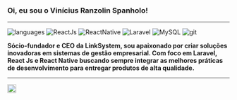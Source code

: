 ### Oi, eu sou o Vinícius Ranzolin Spanholo! &nbsp;&nbsp;

----

![languages](https://img.shields.io/static/v1?label=&message=languages:&color=555&style=flat-square)
![ReactJs](https://img.shields.io/static/v1?logo=react&label=&message=ReactJs&color=111&logoColor=AAA&style=flat-square&link=)
![ReactNative](https://img.shields.io/static/v1?logo=react&label=&message=ReactNative&color=111&logoColor=AAA&style=flat-square&link=)
![Laravel](https://img.shields.io/static/v1?logo=laravel&label=&message=Laravel&color=FF2D20&logoColor=white&style=flat-square&link=)
![MySQL](https://img.shields.io/static/v1?logo=mysql&label=&message=MySQL&color=4479A1&logoColor=white&style=flat-square&link=)
![git](https://img.shields.io/static/v1?logo=git&label=&message=git&color=111&logoColor=AAA&style=flat-square)
&nbsp;&nbsp;&nbsp;

**Sócio-fundador e CEO da LinkSystem, sou apaixonado por criar soluções inovadoras em sistemas de gestão empresarial. Com foco em Laravel, React Js e React Native buscando sempre integrar as melhores práticas de desenvolvimento para entregar produtos de alta qualidade.**
<br/>

----

<a href="https://www.linkedin.com/in/dev-vinicius-spanholo/">
  <img align="left" alt="Vinícius Spanholo LinkedIn" width="20px" src="https://cdn.jsdelivr.net/npm/simple-icons@v3/icons/linkedin.svg" />
</a>

&nbsp;&nbsp;&nbsp;
